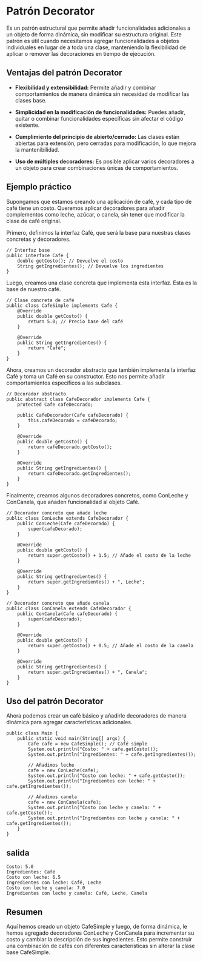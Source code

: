 
# Patrón Decorator

Es un patrón estructural que permite añadir funcionalidades adicionales a un objeto de forma dinámica, sin modificar su estructura original. Este patrón es útil cuando necesitamos agregar funcionalidades a objetos individuales en lugar de a toda una clase, manteniendo la flexibilidad de aplicar o remover las decoraciones en tiempo de ejecución.

## Ventajas del patrón Decorator

* **Flexibilidad y extensibilidad:** Permite añadir y combinar comportamientos de manera dinámica sin necesidad de modificar las clases base.
* **Simplicidad en la modificación de funcionalidades:** Puedes añadir, quitar o combinar funcionalidades específicas sin afectar el código existente.

* **Cumplimiento del principio de abierto/cerrado:** Las clases están abiertas para extensión, pero cerradas para modificación, lo que mejora la mantenibilidad.
* **Uso de múltiples decoradores:** Es posible aplicar varios decoradores a un objeto para crear combinaciones únicas de comportamientos.

## Ejemplo práctico
Supongamos que estamos creando una aplicación de café, y cada tipo de café tiene un costo. Queremos aplicar decoradores para añadir complementos como leche, azúcar, o canela, sin tener que modificar la clase de café original.

Primero, definimos la interfaz Café, que será la base para nuestras clases concretas y decoradores.

```
// Interfaz base
public interface Cafe {
    double getCosto(); // Devuelve el costo
    String getIngredientes(); // Devuelve los ingredientes
}
```

Luego, creamos una clase concreta que implementa esta interfaz. Esta es la base de nuestro café.

```
// Clase concreta de café
public class CafeSimple implements Cafe {
    @Override
    public double getCosto() {
        return 5.0; // Precio base del café
    }

    @Override
    public String getIngredientes() {
        return "Café";
    }
}

```

Ahora, creamos un decorador abstracto que también implementa la interfaz Café y toma un Café en su constructor. Esto nos permite añadir comportamientos específicos a las subclases.

```
// Decorador abstracto
public abstract class CafeDecorador implements Cafe {
    protected Cafe cafeDecorado;

    public CafeDecorador(Cafe cafeDecorado) {
        this.cafeDecorado = cafeDecorado;
    }

    @Override
    public double getCosto() {
        return cafeDecorado.getCosto();
    }

    @Override
    public String getIngredientes() {
        return cafeDecorado.getIngredientes();
    }
}

```
Finalmente, creamos algunos decoradores concretos, como ConLeche y ConCanela, que añaden funcionalidad al objeto Café.

```
// Decorador concreto que añade leche
public class ConLeche extends CafeDecorador {
    public ConLeche(Cafe cafeDecorado) {
        super(cafeDecorado);
    }

    @Override
    public double getCosto() {
        return super.getCosto() + 1.5; // Añade el costo de la leche
    }

    @Override
    public String getIngredientes() {
        return super.getIngredientes() + ", Leche";
    }
}

// Decorador concreto que añade canela
public class ConCanela extends CafeDecorador {
    public ConCanela(Cafe cafeDecorado) {
        super(cafeDecorado);
    }

    @Override
    public double getCosto() {
        return super.getCosto() + 0.5; // Añade el costo de la canela
    }

    @Override
    public String getIngredientes() {
        return super.getIngredientes() + ", Canela";
    }
}

```

## Uso del patrón Decorator
Ahora podemos crear un café básico y añadirle decoradores de manera dinámica para agregar características adicionales.

```
public class Main {
    public static void main(String[] args) {
        Cafe cafe = new CafeSimple(); // Café simple
        System.out.println("Costo: " + cafe.getCosto());
        System.out.println("Ingredientes: " + cafe.getIngredientes());

        // Añadimos leche
        cafe = new ConLeche(cafe);
        System.out.println("Costo con leche: " + cafe.getCosto());
        System.out.println("Ingredientes con leche: " + cafe.getIngredientes());

        // Añadimos canela
        cafe = new ConCanela(cafe);
        System.out.println("Costo con leche y canela: " + cafe.getCosto());
        System.out.println("Ingredientes con leche y canela: " + cafe.getIngredientes());
    }
}

```

## salida
```
Costo: 5.0
Ingredientes: Café
Costo con leche: 6.5
Ingredientes con leche: Café, Leche
Costo con leche y canela: 7.0
Ingredientes con leche y canela: Café, Leche, Canela

```

## Resumen
Aquí hemos creado un objeto CafeSimple y luego, de forma dinámica, le hemos agregado decoradores ConLeche y ConCanela para incrementar su costo y cambiar la descripción de sus ingredientes. Esto permite construir una combinación de cafés con diferentes características sin alterar la clase base CafeSimple.